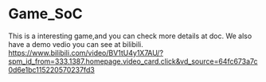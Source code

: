 # Game_SoC

This is a interesting game,and you can check more details at doc.
We also have a demo vedio you can see at bilibili.
https://www.bilibili.com/video/BV1tU4y1X7AU/?spm_id_from=333.1387.homepage.video_card.click&vd_source=64fc673a7c0d6e1bc115220570237fd3

